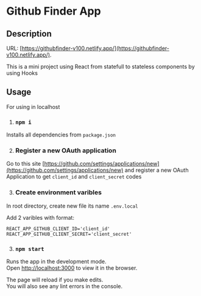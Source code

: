 # Github Finder App

## Description

URL: [https://githubfinder-v100.netlify.app/](https://githubfinder-v100.netlify.app/).

This is a mini project using React from statefull to stateless components by using Hooks

## Usage

For using in localhost

1. ### `npm i`

Installs all dependencies from `package.json`

2. ### Register a new OAuth application

Go to this site [https://github.com/settings/applications/new](https://github.com/settings/applications/new) and register a new OAuth Application to get `client_id` and `client_secret` codes

3. ### Create environment varibles

In root directory, create new file its name `.env.local`

Add 2 varibles with format:

	REACT_APP_GITHUB_CLIENT_ID='client_id'
	REACT_APP_GITHUB_CLIENT_SECRET='client_secret'

3. ### `npm start`

Runs the app in the development mode.<br />
Open [http://localhost:3000](http://localhost:3000) to view it in the browser.

The page will reload if you make edits.<br />
You will also see any lint errors in the console.
